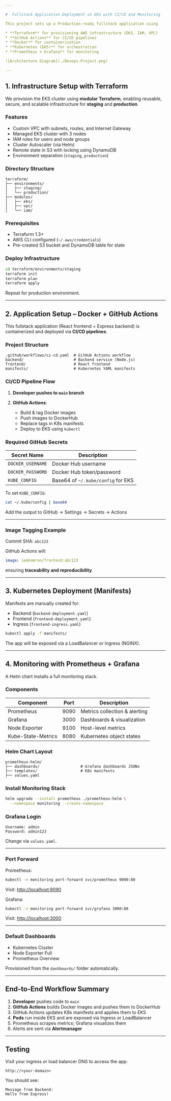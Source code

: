 ```yaml
---

#  Fullstack Application Deployment on EKS with CI/CD and Monitoring

This project sets up a Production-ready fullstack application using

* **Terraform** for provisioning AWS infrastructure (EKS, IAM, VPC)
* **GitHub Actions** for CI/CD pipelines
* **Docker** for containerization
* **Kubernetes (EKS)** for orchestration
* **Prometheus + Grafana** for monitoring

![Architecture Diagram](./Devops-Project.png)

---
```


##  1. Infrastructure Setup with Terraform

We provision the EKS cluster using **modular Terraform**, enabling reusable, secure, and scalable infrastructure for **staging** and **production**.

###  Features

* Custom VPC with subnets, routes, and Internet Gateway
* Managed EKS cluster with 3 nodes
* IAM roles for users and node groups
* Cluster Autoscaler (via Helm)
* Remote state in S3 with locking using DynamoDB
* Environment separation (`staging`, `production`)

###  Directory Structure

```
terraform/
├── environments/
│   ├── staging/
│   └── production/
├── modules/
│   ├── eks/
│   ├── vpc/
│   └── iam/
```

### Prerequisites

* Terraform 1.3+
* AWS CLI configured (`~/.aws/credentials`)
* Pre-created S3 bucket and DynamoDB table for state

###  Deploy Infrastructure

```bash
cd terraform/environments/staging
terraform init
terraform plan
terraform apply
```

Repeat for production environment.

---

##  2. Application Setup – Docker + GitHub Actions

This fullstack application (React frontend + Express backend) is containerized and deployed via **CI/CD pipelines**.

###  Project Structure

```
.github/workflows/ci-cd.yaml  # GitHub Actions workflow
backend/                      # Backend service (Node.js)
frontend/                     # React frontend
manifests/                    # Kubernetes YAML manifests
```

###  CI/CD Pipeline Flow

1. **Developer pushes to `main` branch**
2. **GitHub Actions**:

   * Build & tag Docker images
   * Push images to DockerHub
   * Replace tags in K8s manifests
   * Deploy to EKS using `kubectl`

###  Required GitHub Secrets

| Secret Name       | Description                        |
| ----------------- | ---------------------------------- |
| `DOCKER_USERNAME` | Docker Hub username                |
| `DOCKER_PASSWORD` | Docker Hub token/password          |
| `KUBE_CONFIG`     | Base64 of `~/.kube/config` for EKS |

To set `KUBE_CONFIG`:

```bash
cat ~/.kube/config | base64
```

Add the output to GitHub → Settings → Secrets → Actions

---

###  Image Tagging Example

Commit SHA: `abc123`

GitHub Actions will:

```yaml
image: iemkamran/frontend:abc123
```

ensuring **traceability and reproducibility**.

---

##  3. Kubernetes Deployment (Manifests)

Manifests are manually created for:

* Backend (`backend-deployment.yaml`)
* Frontend (`frontend-deployment.yaml`)
* Ingress (`frontend-ingress.yaml`)

```bash
kubectl apply -f manifests/
```

The app will be exposed via a LoadBalancer or Ingress (NGINX).

---

##  4. Monitoring with Prometheus + Grafana

A Helm chart installs a full monitoring stack.

###  Components

| Component          | Port | Description                   |
| ------------------ | ---- | ----------------------------- |
| Prometheus         | 9090 | Metrics collection & alerting |
| Grafana            | 3000 | Dashboards & visualization    |
| Node Exporter      | 9100 | Host-level metrics            |
| Kube-State-Metrics | 8080 | Kubernetes object states      |

###  Helm Chart Layout

```
prometheus-helm/
├── dashboards/                  # Grafana dashboards JSONs
├── templates/                   # K8s manifests
├── values.yaml
```

###  Install Monitoring Stack

```bash
helm upgrade --install prometheus ./prometheus-helm \
  --namespace monitoring --create-namespace
```

###  Grafana Login

```
Username: admin
Password: admin123
```

Change via `values.yaml`.

---

### Port Forward

Prometheus:

```bash
kubectl -n monitoring port-forward svc/prometheus 9090:80
```

Visit: [http://localhost:9090](http://localhost:9090)

Grafana:

```bash
kubectl -n monitoring port-forward svc/grafana 3000:80
```

Visit: [http://localhost:3000](http://localhost:3000)

---

### Default Dashboards

* Kubernetes Cluster
* Node Exporter Full
* Prometheus Overview

Provisioned from the `dashboards/` folder automatically.

---

## End-to-End Workflow Summary

1. **Developer** pushes code to `main`
2. **GitHub Actions** builds Docker images and pushes them to DockerHub
3. GitHub Actions updates K8s manifests and applies them to EKS
4. **Pods** run inside EKS and are exposed via Ingress or LoadBalancer
5. Prometheus scrapes metrics; Grafana visualizes them
6. Alerts are sent via **Alertmanager**

---

##  Testing

Visit your ingress or load balancer DNS to access the app:

```
http://<your-domain>
```

You should see:

```
Message from Backend:
Hello from Express!
```

